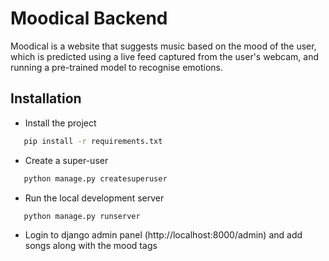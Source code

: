 
# Moodical Backend

Moodical is a website that suggests music based on the mood of the user, which is predicted using a live feed captured from the user's webcam, and running a pre-trained model to recognise emotions.






## Installation

* Install the project

```bash
   pip install -r requirements.txt
```

* Create a super-user

```bash
   python manage.py createsuperuser
```

* Run the local development server

```bash
   python manage.py runserver
```

* Login to django admin panel (http://localhost:8000/admin) and add songs along with the mood tags


